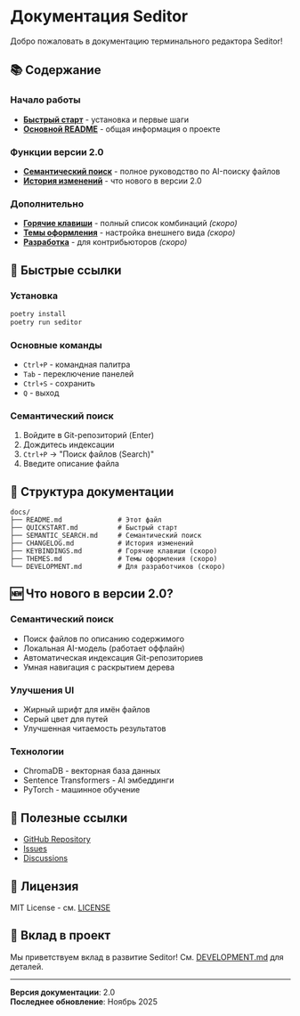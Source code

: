 # Документация Seditor

Добро пожаловать в документацию терминального редактора Seditor!

## 📚 Содержание

### Начало работы
- **[Быстрый старт](QUICKSTART.md)** - установка и первые шаги
- **[Основной README](../README.md)** - общая информация о проекте

### Функции версии 2.0
- **[Семантический поиск](SEMANTIC_SEARCH.md)** - полное руководство по AI-поиску файлов
- **[История изменений](CHANGELOG.md)** - что нового в версии 2.0

### Дополнительно
- **[Горячие клавиши](KEYBINDINGS.md)** - полный список комбинаций *(скоро)*
- **[Темы оформления](THEMES.md)** - настройка внешнего вида *(скоро)*
- **[Разработка](DEVELOPMENT.md)** - для контрибьюторов *(скоро)*

## 🚀 Быстрые ссылки

### Установка
```bash
poetry install
poetry run seditor
```

### Основные команды
- `Ctrl+P` - командная палитра
- `Tab` - переключение панелей
- `Ctrl+S` - сохранить
- `Q` - выход

### Семантический поиск
1. Войдите в Git-репозиторий (Enter)
2. Дождитесь индексации
3. `Ctrl+P` → "Поиск файлов (Search)"
4. Введите описание файла

## 📖 Структура документации

```
docs/
├── README.md              # Этот файл
├── QUICKSTART.md          # Быстрый старт
├── SEMANTIC_SEARCH.md     # Семантический поиск
├── CHANGELOG.md           # История изменений
├── KEYBINDINGS.md         # Горячие клавиши (скоро)
├── THEMES.md              # Темы оформления (скоро)
└── DEVELOPMENT.md         # Для разработчиков (скоро)
```

## 🆕 Что нового в версии 2.0?

### Семантический поиск
- Поиск файлов по описанию содержимого
- Локальная AI-модель (работает оффлайн)
- Автоматическая индексация Git-репозиториев
- Умная навигация с раскрытием дерева

### Улучшения UI
- Жирный шрифт для имён файлов
- Серый цвет для путей
- Улучшенная читаемость результатов

### Технологии
- ChromaDB - векторная база данных
- Sentence Transformers - AI эмбеддинги
- PyTorch - машинное обучение

## 🔗 Полезные ссылки

- [GitHub Repository](https://github.com/yourusername/seditor)
- [Issues](https://github.com/yourusername/seditor/issues)
- [Discussions](https://github.com/yourusername/seditor/discussions)

## 📝 Лицензия

MIT License - см. [LICENSE](../LICENSE)

## 🤝 Вклад в проект

Мы приветствуем вклад в развитие Seditor! См. [DEVELOPMENT.md](DEVELOPMENT.md) для деталей.

---

**Версия документации**: 2.0  
**Последнее обновление**: Ноябрь 2025

